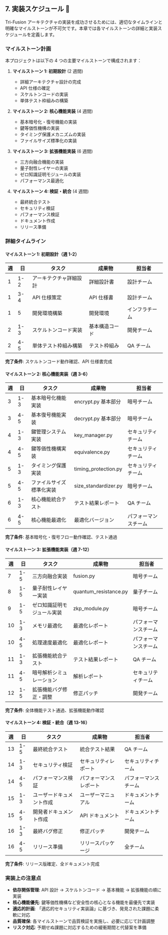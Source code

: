 ## 7. 実装スケジュール 📅

Tri-Fusion アーキテクチャの実装を成功させるためには、適切なタイムラインと明確なマイルストーンが不可欠です。本章では各マイルストーンの詳細と実装スケジュールを定義します。

### マイルストーン計画

本プロジェクトは以下の 4 つの主要マイルストーンで構成されます：

1. **マイルストーン 1: 初期設計** (2 週間)

   - 詳細アーキテクチャ設計の完成
   - API 仕様の確定
   - スケルトンコードの実装
   - 単体テスト枠組みの構築

2. **マイルストーン 2: 核心機能実装** (4 週間)

   - 基本暗号化・復号機能の実装
   - 鍵等価性機構の実装
   - タイミング保護メカニズムの実装
   - ファイルサイズ標準化の実装

3. **マイルストーン 3: 拡張機能実装** (6 週間)

   - 三方向融合機能の実装
   - 量子耐性レイヤーの実装
   - ゼロ知識証明モジュールの実装
   - パフォーマンス最適化

4. **マイルストーン 4: 検証・統合** (4 週間)
   - 最終統合テスト
   - セキュリティ検証
   - パフォーマンス検証
   - ドキュメント作成
   - リリース準備

### 詳細タイムライン

#### マイルストーン 1: 初期設計（週 1-2）

| 週  | 日  | タスク                 | 成果物         | 担当者         |
| --- | --- | ---------------------- | -------------- | -------------- |
| 1   | 1-2 | アーキテクチャ詳細設計 | 詳細設計書     | 設計チーム     |
| 1   | 3-4 | API 仕様策定           | API 仕様書     | 設計チーム     |
| 1   | 5   | 開発環境構築           | 開発環境       | インフラチーム |
| 2   | 1-3 | スケルトンコード実装   | 基本構造コード | 開発チーム     |
| 2   | 4-5 | 単体テスト枠組み構築   | テスト枠組み   | QA チーム      |

**完了条件**: スケルトンコード動作確認、API 仕様書完成

#### マイルストーン 2: 核心機能実装（週 3-6）

| 週  | 日  | タスク                   | 成果物               | 担当者               |
| --- | --- | ------------------------ | -------------------- | -------------------- |
| 3   | 1-3 | 基本暗号化機能実装       | encrypt.py 基本部分  | 暗号チーム           |
| 3   | 4-5 | 基本復号機能実装         | decrypt.py 基本部分  | 暗号チーム           |
| 4   | 1-3 | 鍵管理システム実装       | key_manager.py       | セキュリティチーム   |
| 4   | 4-5 | 鍵等価性機構実装         | equivalence.py       | セキュリティチーム   |
| 5   | 1-3 | タイミング保護実装       | timing_protection.py | セキュリティチーム   |
| 5   | 4-5 | ファイルサイズ標準化実装 | size_standardizer.py | 暗号チーム           |
| 6   | 1-3 | 核心機能統合テスト       | テスト結果レポート   | QA チーム            |
| 6   | 4-5 | 核心機能最適化           | 最適化バージョン     | パフォーマンスチーム |

**完了条件**: 基本暗号化・復号フロー動作確認、テスト通過

#### マイルストーン 3: 拡張機能実装（週 7-12）

| 週  | 日  | タスク                     | 成果物                | 担当者               |
| --- | --- | -------------------------- | --------------------- | -------------------- |
| 7   | 1-5 | 三方向融合実装             | fusion.py             | 暗号チーム           |
| 8   | 1-5 | 量子耐性レイヤー実装       | quantum_resistance.py | 量子チーム           |
| 9   | 1-5 | ゼロ知識証明モジュール実装 | zkp_module.py         | 暗号チーム           |
| 10  | 1-3 | メモリ最適化               | 最適化レポート        | パフォーマンスチーム |
| 10  | 4-5 | 処理速度最適化             | 最適化レポート        | パフォーマンスチーム |
| 11  | 1-3 | 拡張機能統合テスト         | テスト結果レポート    | QA チーム            |
| 11  | 4-5 | 暗号解析シミュレーション   | 解析レポート          | セキュリティチーム   |
| 12  | 1-5 | 拡張機能バグ修正・調整     | 修正パッチ            | 開発チーム           |

**完了条件**: 全体機能テスト通過、拡張機能動作確認

#### マイルストーン 4: 検証・統合（週 13-16）

| 週  | 日  | タスク                   | 成果物                 | 担当者               |
| --- | --- | ------------------------ | ---------------------- | -------------------- |
| 13  | 1-5 | 最終統合テスト           | 統合テスト結果         | QA チーム            |
| 14  | 1-3 | セキュリティ検証         | セキュリティレポート   | セキュリティチーム   |
| 14  | 4-5 | パフォーマンス検証       | パフォーマンスレポート | パフォーマンスチーム |
| 15  | 1-3 | ユーザードキュメント作成 | ユーザーマニュアル     | ドキュメントチーム   |
| 15  | 4-5 | 開発者ドキュメント作成   | API ドキュメント       | ドキュメントチーム   |
| 16  | 1-3 | 最終バグ修正             | 修正パッチ             | 開発チーム           |
| 16  | 4-5 | リリース準備             | リリースパッケージ     | 全チーム             |

**完了条件**: リリース版確定、全ドキュメント完成

### 実装上の注意点

- **依存関係管理**: API 設計 → スケルトンコード → 基本機能 → 拡張機能の順に実装
- **核心機能優先**: 鍵等価性機構など安全性の核心となる機能を最優先で実装
- **適応的計画**: 「適応的セキュリティ実装論」に基づき、発見された課題に柔軟に対応
- **品質確保**: 各マイルストーンで品質検証を実施し、必要に応じて計画調整
- **リスク対応**: 予期せぬ課題に対応するための緩衝期間と代替案を準備
